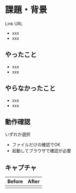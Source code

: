 # 課題・背景

Link URL

- xxx
- xxx

## やったこと

- xxx
- xxx

## やらなかったこと

- xxx
- xxx

## 動作確認

いずれか選択

- ファイルだけの確認でOK
- 起動してブラウザで確認が必要

## キャプチャ

| Before          | After          |
| --------------- | -------------- |
| <!-- Before --> | <!-- After --> |
